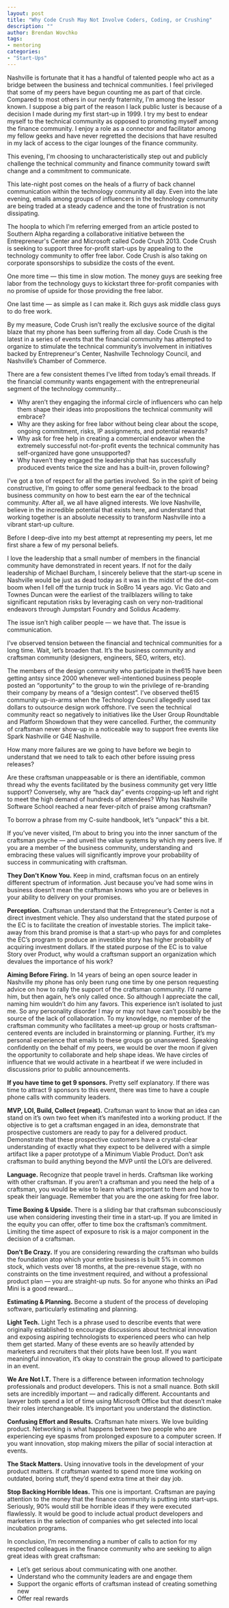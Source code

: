 ```yaml
---
layout: post
title: "Why Code Crush May Not Involve Coders, Coding, or Crushing"
description: ""
author: Brendan Wovchko
tags:
- mentoring
categories:
- "Start-Ups"
---
```

Nashville is fortunate that it has a handful of talented people who act as a bridge between the business and technical communities.  I feel privileged that some of my peers have begun counting me as part of that circle.  Compared to most others in our nerdy fraternity, I'm among the lessor known.  I suppose a big part of the reason I lack public luster is because of a decision I made during my first start-up in 1999.   I try my best to endear myself to the technical community as opposed to promoting myself among the finance community.  I enjoy a role as a connector and facilitator among my fellow geeks and have never regretted the decisions that have resulted in my lack of access to the cigar lounges of the finance community.

This evening, I'm choosing to uncharacteristically step out and publicly challenge the technical community and finance community toward swift change and a commitment to communicate.

This late-night post comes on the heals of a flurry of back channel communication within the technology community all day.  Even into the late evening, emails among groups of influencers in the technology community are being traded at a steady cadence and the tone of frustration is not dissipating.

The hoopla to which I’m referring emerged from an article posted to Southern Alpha regarding a collaborative initiative between the Entrepreneur's Center and Microsoft called Code Crush 2013.  Code Crush is seeking to support three for-profit start-ups by appealing to the technology community to offer free labor.  Code Crush is also taking on corporate sponsorships to subsidize the costs of the event.

One more time — this time in slow motion.  The money guys are seeking free labor from the technology guys to kickstart three for-profit companies with no promise of upside for those providing the free labor.

One last time — as simple as I can make it. Rich guys ask middle class guys to do free work.

By my measure, Code Crush isn’t really the exclusive source of the digital blaze that my phone has been suffering from all day.  Code Crush is the latest in a series of events that the financial community has attempted to organize to stimulate the technical community’s involvement in initiatives backed by Entrepreneur's Center, Nashville Technology Council, and Nashville’s Chamber of Commerce.

There are a few consistent themes I’ve lifted from today’s email threads.  If the financial community wants engagement with the entrepreneurial segment of the technology community...- Why aren’t they engaging the informal circle of influencers who can help them shape their ideas into propositions the technical community will embrace?- Why are they asking for free labor without being clear about the scope, ongoing commitment, risks, IP assignments, and potential rewards?- Why ask for free help in creating a commercial endeavor when the extremely successful not-for-profit events the technical community has self-organized have gone unsupported?- Why haven’t they engaged the leadership that has successfully produced events twice the size and has a built-in, proven following?I’ve got a ton of respect for all the parties involved.  So in the spirit of being constructive, I’m going to offer some general feedback to the broad business community on how to best earn the ear of the technical community.  After all, we all have aligned interests.  We love Nashville, believe in the incredible potential that exists here, and understand that working together is an absolute necessity to transform Nashville into a vibrant start-up culture.

Before I deep-dive into my best attempt at representing my peers, let me first share a few of my personal beliefs.  

I love the leadership that a small number of members in the financial community have demonstrated in recent years.  If not for the daily leadership of Michael Burcham, I sincerely believe that the start-up scene in Nashville would be just as dead today as it was in the midst of the dot-com boom when I fell off the turnip truck in SoBro 14 years ago.  Vic Gato and Townes Duncan were the earliest of the trailblazers willing to take significant reputation risks by leveraging cash on very non-traditional endeavors through Jumpstart Foundry and Solidus Academy.

The issue isn’t high caliber people — we have that.  The issue is communication.  

I’ve observed tension between the financial and technical communities for a long time.  Wait, let’s broaden that.  It’s the business community and craftsman community (designers, engineers, SEO, writers, etc).

The members of the design community who participate in the615 have been getting antsy since 2000 whenever well-intentioned business people posted an “opportunity” to the group to win the privilege of re-branding their company by means of a “design contest”.  I’ve observed the615 community up-in-arms when the Technology Council allegedly used tax dollars to outsource design work offshore.  I’ve seen the technical community react so negatively to initiatives like the User Group Roundtable and Platform Showdown that they were cancelled.  Further, the community of craftsman never show-up in a noticeable way to support free events like Spark Nashville or G4E Nashville.

How many more failures are we going to have before we begin to understand that we need to talk to each other before issuing press releases?

Are these craftsman unappeasable or is there an identifiable, common thread why the events facilitated by the business community get very little support?  Conversely, why are “hack day” events cropping-up left and right to meet the high demand of hundreds of attendees? Why has Nashville Software School reached a near fever-pitch of praise among craftsman?

To borrow a phrase from my C-suite handbook, let’s “unpack” this a bit.

If you’ve never visited, I’m about to bring you into the inner sanctum of the craftsman psyche — and unveil the value systems by which my peers live.  If you are a member of the business community, understanding and embracing these values will significantly improve your probability of success in communicating with craftsman.

__They Don’t Know You.__  Keep in mind, craftsman focus on an entirely different spectrum of information.  Just because you’ve had some wins in business doesn’t mean the craftsman knows who you are or believes in your ability to delivery on your promises.

__Perception.__  Craftsman understand that the Entrepreneur’s Center is not a direct investment vehicle.  They also understand that the stated purpose of the EC is to facilitate the creation of investable stories.  The implicit take-away from this brand promise is that a start-up who pays for and completes the EC’s program to produce an investible story has higher probability of acquiring investment dollars.  If the stated purpose of the EC is to value Story over Product, why would a craftsman support an organization which devalues the importance of his work?

__Aiming Before Firing.__  In 14 years of being an open source leader in Nashville my phone has only been rung one time by one person requesting advice on how to rally the support of the craftsman community.  I’d name him, but then again, he’s only called once.  So although I appreciate the call, naming him wouldn’t do him any favors.  This experience isn’t isolated to just me.  So any personality disorder I may or may not have can’t possibly be the source of the lack of collaboration.  To my knowledge, no member of the craftsman community who facilitates a meet-up group or hosts craftsman-centered events are included in brainstorming or planning.  Further, it’s my personal experience that emails to these groups go unanswered.  Speaking confidently on the behalf of my peers, we would be over the moon if given the opportunity to collaborate and help shape ideas.  We have circles of influence that we would activate in a heartbeat if we were included in discussions prior to public announcements.

__If you have time to get 9 sponsors.__  Pretty self explanatory.  If there was time to attract 9 sponsors to this event, there was time to have a couple phone calls with community leaders.

__MVP, LOI, Build, Collect (repeat).__Craftsman want to know that an idea can stand on it’s own two feet when it’s manifested into a working product.  If the objective is to get a craftsman engaged in an idea, demonstrate that prospective customers are ready to pay for a delivered product.  Demonstrate that these prospective customers have a crystal-clear understanding of exactly what they expect to be delivered with a simple artifact like a paper prototype of a Minimum Viable Product.  Don’t ask craftsman to build anything beyond the MVP until the LOI’s are delivered.

__Language.__  Recognize that people travel in herds.  Craftsman like working with other craftsman.  If you aren’t a craftsman and you need the help of a craftsman, you would be wise to learn what’s important to them and how to speak their language.  Remember that you are the one asking for free labor.

__Time Boxing & Upside.__  There is a sliding bar that craftsman subconsciously use when considering investing their time in a start-up.  If you are limited in the equity you can offer, offer to time box the craftsman’s commitment.  Limiting the time aspect of exposure to risk is a major component in the decision of a craftsman.

__Don’t Be Crazy.__  If you are considering rewarding the craftsman who builds the foundation atop which your entire business is built 5% in common stock, which vests over 18 months, at the pre-revenue stage, with no constraints on the time investment required, and without a professional product plan — you are straight-up nuts.  So for anyone who thinks an iPad Mini is a good reward...

__Estimating & Planning.__  Become a student of the process of developing software, particularly estimating and planning.

__Light Tech.__  Light Tech is a phrase used to describe events that were originally established to encourage discussions about technical innovation and exposing aspiring technologists to experienced peers who can help them get started.  Many of these events are so heavily attended by marketers and recruiters that their plots have been lost.  If you want meaningful innovation, it’s okay to constrain the group allowed to participate in an event.

__We Are Not I.T.__  There is a difference between information technology professionals and product developers.  This is not a small nuance.  Both skill sets are incredibly important — and radically different.  Accountants and lawyer both spend a lot of time using Microsoft Office but that doesn’t make their roles interchangeable.  It’s important you understand the distinction.

__Confusing Effort and Results.__  Craftsman hate mixers.  We love building product.  Networking is what happens between two people who are experiencing eye spasms from prolonged exposure to a computer screen.  If you want innovation, stop making mixers the pillar of social interaction at events.

__The Stack Matters.__  Using innovative tools in the development of your product matters.  If craftsman wanted to spend more time working on outdated, boring stuff, they’d spend extra time at their day job.

__Stop Backing Horrible Ideas.__  This one is important.  Craftsman are paying attention to the money that the finance community is putting into start-ups.  Seriously, 90% would still be horrible ideas if they were executed flawlessly.  It would be good to include actual product developers and marketers in the selection of companies who get selected into local incubation programs.

In conclusion, I’m recommending a number of calls to action for my respected colleagues in the finance community who are seeking to align great ideas with great craftsman:- Let’s get serious about communicating with one another.- Understand who the community leaders are and engage them- Support the organic efforts of craftsman instead of creating something new- Offer real rewards






